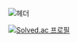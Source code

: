 ![헤더](https://capsule-render.vercel.app/api?type=soft&height=300&color=gradient&text=Hi%20!&fontSize=30&fontAlign=50&fontAlignY=50&textBg=false&desc=The%20greatest%20despair%20is%20the%20gap%20between%20who%20I%20could%20be%20and%20who%20I%20am&descAlignY=83&descAlign=60&descSize=20)

[![Solved.ac
프로필](http://mazassumnida.wtf/api/generate_badge?boj=jyjy0372)](https://solved.ac/jyjy0372)
<!--
**asklas/asklas** is a ✨ _special_ ✨ repository because its `README.md` (this file) appears on your GitHub profile.

Here are some ideas to get you started:

- 🔭 I’m currently working on ...
- 🌱 I’m currently learning ...
- 👯 I’m looking to collaborate on ...
- 🤔 I’m looking for help with ...
- 💬 Ask me about ...
- 📫 How to reach me: ...
- 😄 Pronouns: ...
- ⚡ Fun fact: ...
-->
